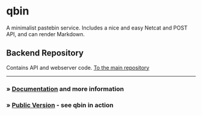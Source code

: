 # qbin
A minimalist pastebin service. Includes a nice and easy Netcat and POST API, and can render Markdown.

## Backend Repository
Contains API and webserver code. [To the main repository](https://github.com/qbin-io/qbin)

---
### » [Documentation](http://qbin-io.viewdocs.io/qbin/) and more information
### » [Public Version](https://.qbin.io/) - see qbin in action
